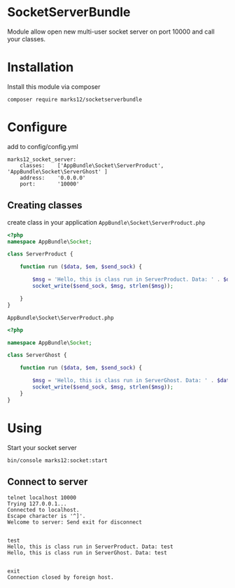 SocketServerBundle
==================

Module allow open new multi-user socket server on port 10000 and call your classes.

# Installation

Install this module via composer 

`composer require marks12/socketserverbundle`

# Configure

add to config/config.yml

```
marks12_socket_server:
    classes:    ['AppBundle\Socket\ServerProduct', 'AppBundle\Socket\ServerGhost' ]
    address:    '0.0.0.0'
    port:       '10000'
```

## Creating classes

create class in your application
`AppBundle\Socket\ServerProduct.php`

```php
<?php
namespace AppBundle\Socket;

class ServerProduct {

    function run ($data, $em, $send_sock) {

        $msg = 'Hello, this is class run in ServerProduct. Data: ' . $data . PHP_EOL;
        socket_write($send_sock, $msg, strlen($msg));

    }
}
```

`AppBundle\Socket\ServerProduct.php`

```php 
<?php

namespace AppBundle\Socket;

class ServerGhost {

    function run ($data, $em, $send_sock) {

        $msg = 'Hello, this is class run in ServerGhost. Data: ' . $data . PHP_EOL;
        socket_write($send_sock, $msg, strlen($msg));
    }
}
```

# Using

Start your socket server

`bin/console marks12:socket:start`

## Connect to server

```
telnet localhost 10000
Trying 127.0.0.1...
Connected to localhost.
Escape character is '^]'.
Welcome to server: Send exit for disconnect


test
Hello, this is class run in ServerProduct. Data: test
Hello, this is class run in ServerGhost. Data: test


exit
Connection closed by foreign host.
```
